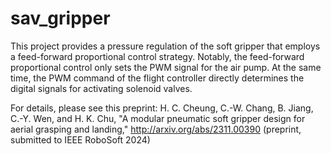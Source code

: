 # sav_gripper
This project provides a pressure regulation of the soft gripper that employs a feed-forward proportional control strategy. Notably, the feed-forward proportional control only sets the PWM signal for the air pump. At the same time, the PWM command of the flight controller directly determines the digital signals for activating solenoid valves.

For details, please see this preprint: H. C. Cheung, C.-W. Chang, B. Jiang, C.-Y. Wen, and H. K. Chu, "A modular pneumatic soft gripper design for aerial grasping and landing," http://arxiv.org/abs/2311.00390 (preprint, submitted to IEEE RoboSoft 2024)
